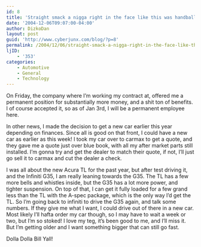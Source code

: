 ```yaml
---
id: 8
title: 'Straight smack a nigga right in the face like this was handball'
date: '2004-12-06T09:07:00-04:00'
author: DizkoDan
layout: post
guid: 'http://www.cyberjunx.com/blog/?p=8'
permalink: /2004/12/06/straight-smack-a-nigga-right-in-the-face-like-this-was-handball/
ljID:
    - '353'
categories:
    - Automotive
    - General
    - Technology
---
```


On Friday, the company where I’m working my contract at, offered me a permanent position for substantially more money, and a shit ton of benefits. I of course accepted it, so as of Jan 3rd, I will be a permanent employee here.

In other news, I made the decision to get a new car earlier this year depending on finances. Since all is good on that front, I could have a new car as earlier as this week! I took my car over to carmax to get a quote, and they gave me a quote just over blue book, with all my after market parts still installed. I’m gonna try and get the dealer to match their quote, if not, I’ll just go sell it to carmax and cut the dealer a check.

I was all about the new Acura TL for the past year, but after test driving it, and the Infiniti G35, I am really leaning towards the G35. The TL has a few more bells and whistles inside, but the G35 has a lot more power, and tighter suspension. On top of that, I can get it fully loaded for a few grand less than the TL with the A-spec package, which is the only way I’d get the TL. So I’m going back to infiniti to drive the G35 again, and talk some numbers. If they give me what I want, I could drive out of there in a new car. Most likely I’ll hafta order my car though, so I may have to wait a week or two, but I’m so stoked! I love my teg, it’s been good to me, and I’ll miss it. But I’m getting older and I want something bigger that can still go fast.

Dolla Dolla Bill Yall!